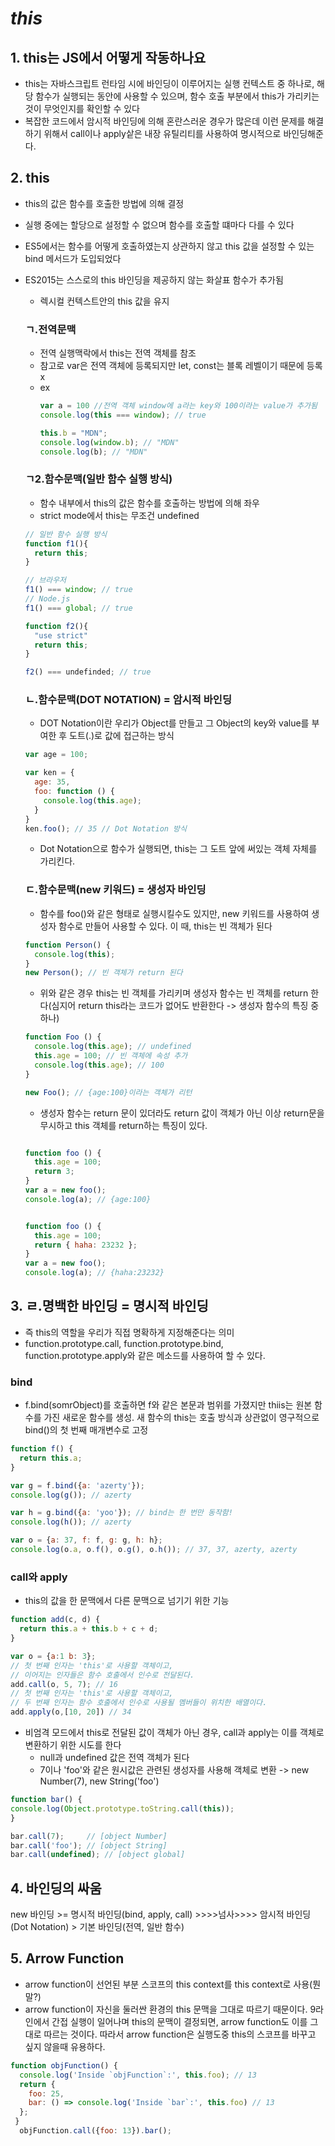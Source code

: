 # ***this***
## 1. this는 JS에서 어떻게 작동하나요
- this는 자바스크립트 런타임 시에 바인딩이 이루어지는 실행 컨텍스트 중 하나로, 해당 함수가 실행되는 동안에 사용할 수 있으며, 함수 호출 부분에서 this가 가리키는 것이 무엇인지를 확인할 수 있다
- 복잡한 코드에서 암시적 바인딩에 의해 혼란스러운 경우가 많은데 이런 문제를 해결하기 위해서 call이나 apply샅은 내장 유틸리티를 사용하여 명시적으로 바인딩해준다.

## 2. this
- this의 값은 함수를 호출한 방법에 의해 결정
- 실행 중에는 할당으로 설정할 수 없으며 함수를 호출할 떄마다 다를 수 있다
- ES5에서는 함수를 어떻게 호출하였는지 상관하지 않고 this 값을 설정할 수 있는 bind 메서드가 도입되었다
- ES2015는 스스로의 this 바인딩을 제공하지 않는 화살표 함수가 추가됨
  - 렉시컬 컨텍스트안의 this 값을 유지
  ### ㄱ.전역문맥
  - 전역 실행맥락에서 this는 전역 객체를 참조
  - 참고로 var은 전역 객체에 등록되지만 let, const는 블록 레벨이기 때문에 등록 x
  - ex 
    ```js
    var a = 100 //전역 객체 window에 a라는 key와 100이라는 value가 추가됨
    console.log(this === window); // true
    
    this.b = "MDN";
    console.log(window.b); // "MDN"
    console.log(b); // "MDN"
    ```
  ### ㄱ2.함수문맥(일반 함수 실행 방식)
  - 함수 내부에서 this의 값은 함수를 호출하는 방법에 의해 좌우
  - strict mode에서 this는 무조건 undefined
  ```js
  // 일반 함수 실행 방식
  function f1(){
    return this;
  }

  // 브라우저
  f1() === window; // true
  // Node.js
  f1() === global; // true

  function f2(){
    "use strict"
    return this;
  }
  
  f2() === undefinded; // true
  ```
  ### ㄴ.함수문맥(DOT NOTATION) = 암시적 바인딩
  - DOT Notation이란 우리가 Object를 만들고 그 Object의 key와 value를 부여한 후 도트(.)로 값에 접근하는 방식
  ```js
  var age = 100;

  var ken = {
    age: 35,
    foo: function () {
      console.log(this.age); 
    }
  }
  ken.foo(); // 35 // Dot Notation 방식
  ```
  - Dot Notation으로 함수가 실행되면, this는 그 도트 앞에 써있는 객체 자체를 가리킨다.
  ### ㄷ.함수문맥(new 키워드) = 생성자 바인딩
  - 함수를 foo()와 같은 형태로 실행시킬수도 있지만, new 키워드를 사용하여 생성자 함수로 만들어 사용할 수 있다. 이 때, this는 빈 객체가 된다
  ```js
  function Person() {
    console.log(this);
  }
  new Person(); // 빈 객체가 return 된다
  ```
  - 위와 같은 경우 this는 빈 객체를 가리키며 생성자 함수는 빈 객체를 return 한다(심지어 return this라는 코드가 없어도 반환한다 -> 생성자 함수의 특징 중 하나)
  
  ```js
  function Foo () {
    console.log(this.age); // undefined
    this.age = 100; // 빈 객체에 속성 추가
    console.log(this.age); // 100
  }

  new Foo(); // {age:100}이라는 객체가 리턴
  ```
  - 생성자 함수는 return 문이 있더라도 return 값이 객체가 아닌 이상 return문을 무시하고 this 객체를 return하는 특징이 있다.
  ```js
  
  function foo () {
    this.age = 100;
    return 3;
  }
  var a = new foo();
  console.log(a); // {age:100}

  
  function foo () {
    this.age = 100;
    return { haha: 23232 };
  }
  var a = new foo();
  console.log(a); // {haha:23232}
  ```
## 3. ㄹ.명백한 바인딩 = 명시적 바인딩
  - 즉 this의 역할을 우리가 직접 명확하게 지정해준다는 의미
  - function.prototype.call, function.prototype.bind, function.prototype.apply와 같은 메소드를 사용하여 할 수 있다.
  ### bind
  - f.bind(somrObject)를 호출하면 f와 같은 본문과 범위를 가졌지만 thiis는 원본 함수를 가진 새로운 함수를 생성. 새 함수의 this는 호출 방식과 상관없이 영구적으로 bind()의 첫 번째 매개변수로 고정

  ```js
  function f() {
    return this.a;  
  }

  var g = f.bind({a: 'azerty'});
  console.log(g()); // azerty

  var h = g.bind({a: 'yoo'}); // bind는 한 번만 동작함!
  console.log(h()); // azerty

  var o = {a: 37, f: f, g: g, h: h};
  console.log(o.a, o.f(), o.g(), o.h()); // 37, 37, azerty, azerty
  ```

  ### call와 apply
  - this의 값을 한 문맥에서 다른 문맥으로 넘기기 위한 기능
  ```js
  function add(c, d) {
    return this.a + this.b + c + d;
  }

  var o = {a:1 b: 3};
  // 첫 번째 인자는 'this'로 사용할 객체이고,
  // 이어지는 인자들은 함수 호출에서 인수로 전달된다.
  add.call(o, 5, 7); // 16
  // 첫 번째 인자는 'this'로 사용할 객체이고,
  // 두 번째 인자는 함수 호출에서 인수로 사용될 멤버들이 위치한 배열이다.
  add.apply(o,[10, 20]) // 34
  ```

  - 비엄격 모드에서 this로 전달된 값이 객체가 아닌 경우, call과 apply는 이를 객체로 변환하기 위한 시도를 한다
    - null과 undefined 값은 전역 객체가 된다
    - 7이나 'foo'와 같은 원시값은 관련된 생성자를 사용해 객체로 변환 -> new Number(7), new String('foo')

  ```js
  function bar() {
  console.log(Object.prototype.toString.call(this));
  }

  bar.call(7);     // [object Number]
  bar.call('foo'); // [object String]
  bar.call(undefined); // [object global]
  ```

  ## 4. 바인딩의 싸움
  new 바인딩 >= 명시적 바인딩(bind, apply, call) >>>>넘사>>>> 암시적 바인딩(Dot Notation) > 기본 바인딩(전역, 일반 함수)

  ## 5. Arrow Function
  - arrow function이 선언된 부분 스코프의 this context를 this context로 사용(뭔말?)
  - arrow function이 자신을 둘러싼 환경의 this 문맥을 그대로 따르기 때문이다. 9라인에서 간접 실행이 일어나며 this의 문맥이 결정되면, arrow function도 이를 그대로 따르는 것이다. 따라서 arrow function은 실행도중 this의 스코프를 바꾸고 싶지 않을때 유용하다.
  ```js
  function objFunction() { 
    console.log('Inside `objFunction`:', this.foo); // 13 
    return { 
      foo: 25,
      bar: () => console.log('Inside `bar`:', this.foo) // 13 
    };
   }
    objFunction.call({foo: 13}).bar();

  ```